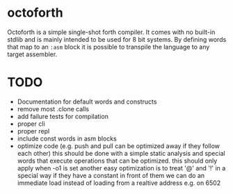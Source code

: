 # octoforth

Octoforth is a simple single-shot forth compiler.
It comes with no built-in stdlib and is mainly intended to be used for 8 bit systems.
By defining words that map to an `:asm` block it is possible to transpile the language
to any target assembler.

# TODO

- Documentation for default words and constructs
- remove most .clone calls
- add failure tests for compilation
- proper cli
- proper repl
- include const words in asm blocks
- optimize code (e.g. push and pull can be optimized away if they follow each other)
  this should be done with a simple static analysis and special words that
  execute operations that can be optimized. this should only apply when -o1 is set
  another easy optimization is to treat '@' and '!' in a special way
  if they have a constant in front of them we can do an immediate load
  instead of loading from a realtive address e.g. on 6502
